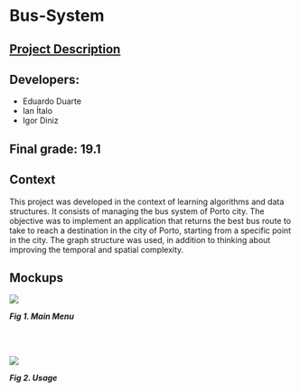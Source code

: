 # Bus-System
## [Project Description](descricaoProjetoAED.pdf)
## Developers:
- Eduardo Duarte
- Ian Ítalo
- Igor Diniz

## Final grade: 19.1

## Context

This project was developed in the context of learning algorithms and data structures. It consists of managing the bus system of Porto city. The objective was to implement an application that returns the best bus route to take to reach a destination in the city of Porto, starting from a specific point in the city. The graph structure was used, in addition to thinking about improving the temporal and spatial complexity.
## Mockups

![](imgs/mainMenu.png)
<p>
  <b><i>Fig 1. Main Menu </i></b>
</p>  

<br>
<br />

![](imgs/usage.png)
<p>
  <b><i>Fig 2. Usage </i></b>
</p>  

<br>
<br />


